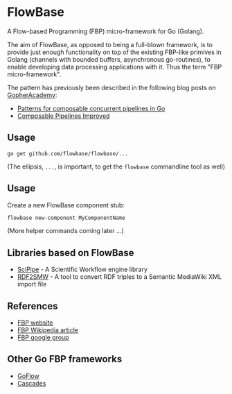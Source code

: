 FlowBase
========

A Flow-based Programming (FBP) micro-framework for Go (Golang).

The aim of FlowBase, as opposed to being a full-blown framework, is to provide just enough functionality on top of the existing FBP-like primives in Golang (channels with bounded buffers, asynchronous go-routines), to enable developing data processing applications with it. Thus the term "FBP micro-framework".

The pattern has previously been described in the following blog posts on [GopherAcademy](https://gopheracademy.com/):

- [Patterns for composable concurrent pipelines in Go](https://blog.gopheracademy.com/composable-pipelines-pattern/)
- [Composable Pipelines Improved](https://blog.gopheracademy.com/advent-2015/composable-pipelines-improvements/)


Usage
-----

```
go get github.com/flowbase/flowbase/...
```

(The ellipsis, `...`, is important, to get the `flowbase` commandline tool as well)

Usage
-----

Create a new FlowBase component stub:

```bash
flowbase new-component MyComponentName
```

(More helper commands coming later ...)


Libraries based on FlowBase
---------------------------

- [SciPipe](http://scipipe.org) - A Scientific Workflow engine library
- [RDF2SMW](https://github.com/samuell/rdf2smw) - A tool to convert RDF triples
  to a Semantic MediaWiki XML import file

References
----------

- [FBP website](http://www.jpaulmorrison.com/fbp/)
- [FBP Wikipedia article](en.wikipedia.org/wiki/Flow-based_programming)
- [FBP google group](https://groups.google.com/forum/#!forum/flow-based-programming)

Other Go FBP frameworks
--------

- [GoFlow](https://github.com/trustmaster/goflow)
- [Cascades](https://github.com/cascades-fbp/cascades)
